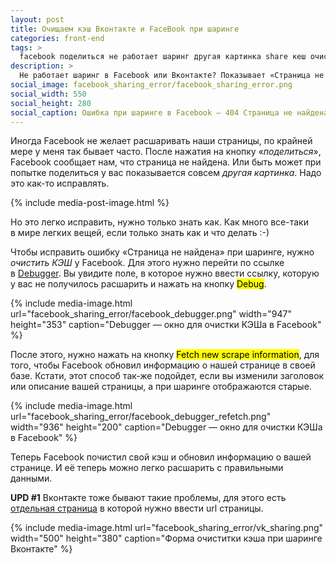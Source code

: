 ```yaml
---
layout: post
title: Очищаем кэш Вконтакте и FaceBook при шаринге
categories: front-end
tags: >
  facebook поделиться не работает шаринг другая картинка share кеш очистить кэш 404 cache фейсбук вконтакте вк
description: >
  Не работает шаринг в Facebook или Вконтакте? Показывает «Страница не найдена 404» при шаринге (share)? Вам нужно очистить КЭШ и все заработает.
social_image: facebook_sharing_error/facebook_sharing_error.png
social_width: 550
social_height: 280
social_caption: Ошибка при шаринге в Facebook — 404 Страница не найдена
---
```


Иногда Facebook не желает расшаривать наши страницы, по крайней мере у меня так бывает часто. После нажатия на кнопку «_поделиться_», Facebook сообщает нам, что страница не найдена. Или быть может при попытке поделиться у вас показывается совсем _другая картинка_. Надо это как-то исправлять.

{% include media-post-image.html %}

Но это легко исправить, нужно только знать как. Как много все-таки в мире легких вещей, если только знать как и что делать :-)

Чтобы исправить ошибку «Страница не найдена» при шаринге, нужно _очистить КЭШ_ у Facebook. Для этого нужно перейти по ссылке в <a href="https://developers.facebook.com/tools/debug/">Debugger</a>. Вы увидите поле, в которое нужно ввести ссылку, которую у вас не получилось расшарить и нажать на кнопку <mark>Debug</mark>.

{%
	include media-image.html
	url="facebook_sharing_error/facebook_debugger.png"
	width="947"
	height="353"
	caption="Debugger — окно для очистки КЭШа в Facebook"
%}

После этого, нужно нажать на кнопку <mark>Fetch new scrape information</mark>, для того, чтобы Facebook обновил информацию о нашей странице в своей базе. Кстати, этот способ так-же подойдет, если вы изменили заголовок или описание вашей страницы, а при шаринге отображаются старые.

{%
	include media-image.html
	url="facebook_sharing_error/facebook_debugger_refetch.png"
	width="936"
	height="200"
	caption="Debugger — окно для очистки КЭШа в Facebook"
%}

Теперь Facebook почистил свой кэш и обновил информацию о вашей странице. И её теперь можно легко расшарить с правильными данными.

**UPD #1** Вконтакте тоже бывают такие проблемы, для этого есть <a href="https://vk.com/dev/pages.clearCache">отдельная страница</a> в которой нужно ввести url страницы.

{%
	include media-image.html
	url="facebook_sharing_error/vk_sharing.png"
	width="500"
	height="380"
	caption="Форма очиститки кэша при шаринге Вконтакте"
%}
